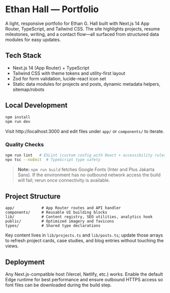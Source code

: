 # Ethan Hall — Portfolio

A light, responsive portfolio for Ethan G. Hall built with Next.js 14 App Router, TypeScript, and Tailwind CSS. The site highlights projects, resume milestones, writing, and a contact flow—all surfaced from structured data modules for easy updates.

## Tech Stack
- Next.js 14 (App Router) + TypeScript
- Tailwind CSS with theme tokens and utility-first layout
- Zod for form validation, lucide-react icon set
- Static data modules for projects and posts, dynamic metadata helpers, sitemap/robots

## Local Development
```bash
npm install
npm run dev
```
Visit http://localhost:3000 and edit files under `app/` or `components/` to iterate.

### Quality Checks
```bash
npm run lint   # ESLint (custom config with React + accessibility rules)
npx tsc --noEmit  # TypeScript type safety
```

> **Note:** `npm run build` fetches Google Fonts (Inter and Plus Jakarta Sans). If the environment has no outbound network access the build will fail; rerun once connectivity is available.

## Project Structure
```
app/            # App Router routes and API handler
components/     # Reusable UI building blocks
lib/            # Content registry, SEO utilities, analytics hook
public/         # Optimized imagery and favicons
types/          # Shared type declarations
```

Key content lives in `lib/projects.ts` and `lib/posts.ts`; update those arrays to refresh project cards, case studies, and blog entries without touching the views.

## Deployment
Any Next.js-compatible host (Vercel, Netlify, etc.) works. Enable the default Edge runtime for best performance and ensure outbound HTTPS access so font files can be downloaded during the build step.
